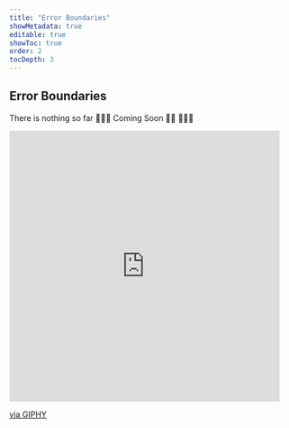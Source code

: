 ```yaml
---
title: "Error Boundaries"
showMetadata: true
editable: true
showToc: true
order: 2
tocDepth: 3
---
```


## Error Boundaries

There is nothing so far 👨🏻‍💻 Coming Soon 🤌🏻 🤷🏻‍♂️

<iframe src="https://giphy.com/embed/30x1Ebrb3xR9dj8yk8" width="480" height="480" frameBorder="0" class="giphy-embed" allowFullScreen></iframe><p><a href="https://giphy.com/gifs/GetPartiful-on-my-way-old-man-plane-meme-runway-drive-30x1Ebrb3xR9dj8yk8">via GIPHY</a></p>